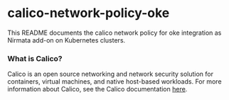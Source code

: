 # calico-network-policy-oke

This README documents the calico network policy for oke integration as Nirmata add-on on Kubernetes clusters.

### What is Calico?
Calico is an open source networking and network security solution for containers, virtual machines, and native host-based workloads. For more information about Calico, see the Calico documentation [here](https://projectcalico.docs.tigera.io/about/about-calico).
